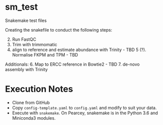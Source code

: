 # sm_test
Snakemake test files

Creating the snakefile to conduct the following steps:

2. Run FastQC
3. Trim with trimmomatic
4. align to reference and estimate abundance with Trinity - TBD
5 (?). Normalise FKPM and TPM - TBD

Additionals:
6. Map to ERCC reference in Bowtie2 - TBD
7. de-novo assembly with Trinity

# Execution Notes

* Clone from GitHub
* Copy `config-template.yaml` to `config.yaml` and modify to suit your data.
* Execute with `snakemake`. On Pearcey, snakemake is in the Python 3.6 and
  Miniconda3 modules.

